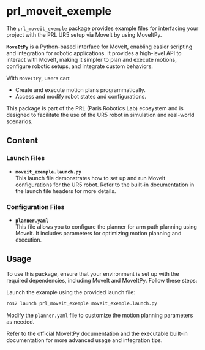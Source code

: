 # prl_moveit_exemple

The `prl_moveit_exemple` package provides example files for interfacing your project with the PRL UR5 setup via MoveIt by using MoveItPy.

**`MoveItPy`** is a Python-based interface for MoveIt, enabling easier scripting and integration for robotic applications. It provides a high-level API to interact with MoveIt, making it simpler to plan and execute motions, configure robotic setups, and integrate custom behaviors. 

With `MoveItPy`, users can:
- Create and execute motion plans programmatically.
- Access and modify robot states and configurations.

This package is part of the PRL (Paris Robotics Lab) ecosystem and is designed to facilitate the use of the UR5 robot in simulation and real-world scenarios.

## Content

### Launch Files
- **`moveit_exemple.launch.py`**  
    This launch file demonstrates how to set up and run MoveIt configurations for the UR5 robot. Refer to the built-in documentation in the launch file headers for more details.

### Configuration Files
- **`planner.yaml`**  
    This file allows you to configure the planner for arm path planning using MoveIt. It includes parameters for optimizing motion planning and execution.

## Usage

To use this package, ensure that your environment is set up with the required dependencies, including MoveIt and MoveItPy. Follow these steps:

Launch the example using the provided launch file:
```bash
ros2 launch prl_moveit_exemple moveit_exemple.launch.py
```

Modify the `planner.yaml` file to customize the motion planning parameters as needed.

Refer to the official MoveItPy documentation and the executable built-in documentation for more advanced usage and integration tips.
